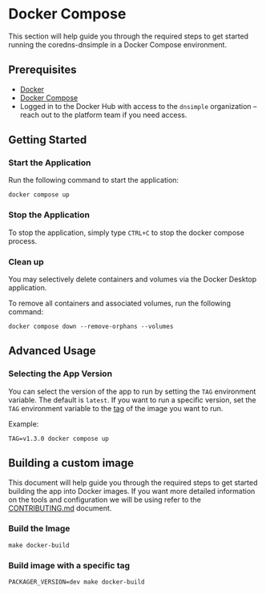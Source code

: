# Docker Compose

This section will help guide you through the required steps to get started running the coredns-dnsimple in a Docker Compose environment.

## Prerequisites

- [Docker](https://docs.docker.com/install/)
- [Docker Compose](https://docs.docker.com/compose/install/)
- Logged in to the Docker Hub with access to the `dnsimple` organization – reach out to the platform team if you need access.

## Getting Started

### Start the Application

Run the following command to start the application:

```shell
docker compose up
```

### Stop the Application

To stop the application, simply type `CTRL+C` to stop the docker compose process.

### Clean up

You may selectively delete containers and volumes via the Docker Desktop application.

To remove all containers and associated volumes, run the following command:

```shell
docker compose down --remove-orphans --volumes
```

## Advanced Usage

### Selecting the App Version

You can select the version of the app to run by setting the `TAG` environment variable. The default is `latest`. If you want to run a specific version, set the `TAG` environment variable to the [tag](https://hub.docker.com/repository/docker/dnsimple/coredns-dnsimple/general) of the image you want to run.

Example:

```shell
TAG=v1.3.0 docker compose up
```

## Building a custom image

This document will help guide you through the required steps to get started building the app into Docker images. If you want more detailed information on the tools and configuration we will be using refer to the [CONTRIBUTING.md](CONTRIBUTING.md) document.

### Build the Image

```shell
make docker-build
```

### Build image with a specific tag

```shell
PACKAGER_VERSION=dev make docker-build
```

